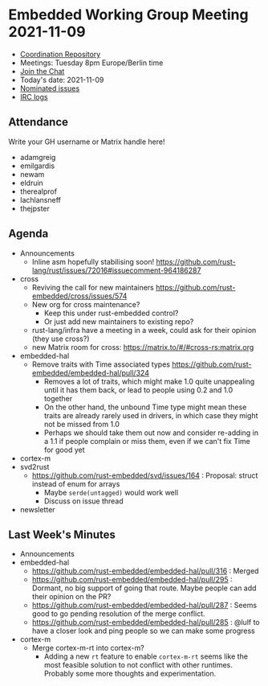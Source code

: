 # Embedded Working Group Meeting 2021-11-09

* [Coordination Repository]
* Meetings: Tuesday 8pm Europe/Berlin time
* [Join the Chat]
* Today's date: 2021-11-09
* [Nominated issues](https://github.com/search?q=org%3Arust-embedded+label%3Anominated+is%3Aopen&type=Issues)
* [IRC logs]

[Coordination Repository]: https://github.com/rust-embedded/wg
[Join the Chat]: https://riot.im/app/#/room/#rust-embedded:matrix.org
[IRC logs]: https://libera.irclog.whitequark.org/rust-embedded/2021-11-09

## Attendance

Write your GH username or Matrix handle here!

* adamgreig
* emilgardis
* newam
* eldruin
* therealprof
* lachlansneff
* thejpster

## Agenda

* Announcements
    * Inline asm hopefully stabilising soon! https://github.com/rust-lang/rust/issues/72016#issuecomment-964186287
* cross
    * Reviving the call for new maintainers https://github.com/rust-embedded/cross/issues/574
    * New org for cross maintenance?
        * Keep this under rust-embedded control?
        * Or just add new maintainers to existing repo?
    * rust-lang/infra have a meeting in a week, could ask for their opinion (they use cross?)
    * new Matrix room for cross: https://matrix.to/#/#cross-rs:matrix.org
* embedded-hal
    * Remove traits with Time associated types https://github.com/rust-embedded/embedded-hal/pull/324
        * Removes a lot of traits, which might make 1.0 quite unappealing until it has them back, or lead to people using 0.2 and 1.0 together
        * On the other hand, the unbound Time type might mean these traits are already rarely used in drivers, in which case they might not be missed from 1.0
        * Perhaps we should take them out now and consider re-adding in a 1.1 if people complain or miss them, even if we can't fix Time for good yet
* cortex-m
* svd2rust
    * https://github.com/rust-embedded/svd/issues/164 : Proposal: struct instead of enum for arrays
        * Maybe `serde(untagged)` would work well
        * Discuss on issue thread
* newsletter

## Last Week's Minutes

* Announcements
* embedded-hal
    * https://github.com/rust-embedded/embedded-hal/pull/316 : Merged
    * https://github.com/rust-embedded/embedded-hal/pull/295 : Dormant, no big support of going that route. Maybe people can add their opinion on the PR?
    * https://github.com/rust-embedded/embedded-hal/pull/287 : Seems good to go pending resolution of the merge conflict.
    * https://github.com/rust-embedded/embedded-hal/pull/285 : @lulf to have a closer look and ping people so we can make some progress
* cortex-m
    * Merge cortex-m-rt into cortex-m?
        * Adding a new `rt` feature to enable `cortex-m-rt` seems like the most feasible solution to not conflict with other runtimes. Probably some more thoughts and experimentation.
